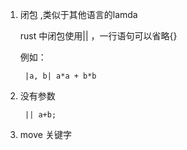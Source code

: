 1. 闭包 ,类似于其他语言的lamda

   rust 中闭包使用|| ，一行语句可以省略{}

   例如：

        |a, b| a*a + b*b

2. 没有参数

        || a+b;

3. move 关键字